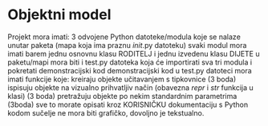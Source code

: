 # Objektni model

Projekt mora imati:
3 odvojene Python datoteke/modula koje se nalaze unutar paketa (mapa koja ima praznu _init_.py datoteku) 
svaki modul mora imati barem jednu osnovnu klasu RODITELJ i jednu izvedenu klasu DIJETE 
u paketu/mapi mora biti i test.py datoteka koja će importirati sva tri modula i pokretati demonstracijski kod 
demonstracijski kod u test.py datoteci mora imati funkcije koje: 
kreiraju objekte učitavanjem s tipkovnice (3 boda) 
ispisuju objekte na vizualno prihvatljiv način (obavezna _repr_ i _str_ funkcija u klasi) (3 boda) 
pretražuju objekte po nekim standardnim parametrima (3boda) 
sve to morate opisati kroz KORISNIČKU dokumentaciju s Python kodom 
sučelje ne mora biti grafičko, dovoljno je tekstualno.



